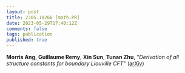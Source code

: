 ```yaml
---
layout: post
title: 2305.18266 [math.PR]
date: 2023-05-29T17:40:12Z
comments: false
tags: publication
published: true
---
```


<b>Morris Ang</b>, <b>Guillaume Remy</b>, <b>Xin Sun</b>, <b>Tunan Zhu</b>, "<i>Derivation of all structure constants for boundary Liouville CFT</i>" ([arXiv](http://arxiv.org/abs/2305.18266v1))
